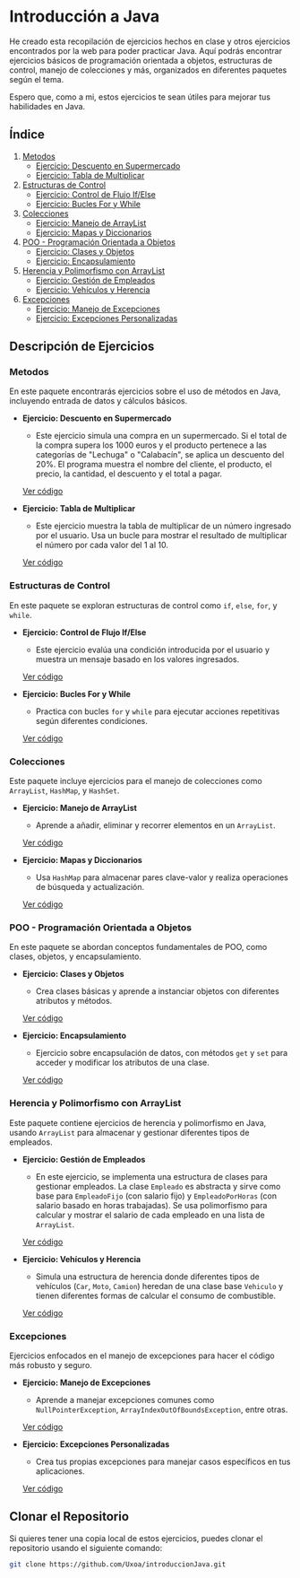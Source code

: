 # Introducción a Java

He creado esta recopilación de ejercicios hechos en clase y otros ejercicios encontrados por la web para poder practicar Java. Aquí podrás encontrar ejercicios básicos de programación orientada a objetos, estructuras de control, manejo de colecciones y más, organizados en diferentes paquetes según el tema.

Espero que, como a mi, estos ejercicios te sean útiles para mejorar tus habilidades en Java.

## Índice

1. [Metodos](#metodos)
   - [Ejercicio: Descuento en Supermercado](#ejercicio-descuento-en-supermercado)
   - [Ejercicio: Tabla de Multiplicar](#ejercicio-tabla-de-multiplicar)
2. [Estructuras de Control](#estructuras-de-control)
   - [Ejercicio: Control de Flujo If/Else](#ejercicio-control-de-flujo-ifelse)
   - [Ejercicio: Bucles For y While](#ejercicio-bucles-for-y-while)
3. [Colecciones](#colecciones)
   - [Ejercicio: Manejo de ArrayList](#ejercicio-manejo-de-arraylist)
   - [Ejercicio: Mapas y Diccionarios](#ejercicio-mapas-y-diccionarios)
4. [POO - Programación Orientada a Objetos](#poo---programación-orientada-a-objetos)
   - [Ejercicio: Clases y Objetos](#ejercicio-clases-y-objetos)
   - [Ejercicio: Encapsulamiento](#ejercicio-encapsulamiento)
5. [Herencia y Polimorfismo con ArrayList](#herencia-y-polimorfismo-con-arraylist)
   - [Ejercicio: Gestión de Empleados](#ejercicio-gestion-de-empleados)
   - [Ejercicio: Vehículos y Herencia](#ejercicio-vehículos-y-herencia)
6. [Excepciones](#excepciones)
   - [Ejercicio: Manejo de Excepciones](#ejercicio-manejo-de-excepciones)
   - [Ejercicio: Excepciones Personalizadas](#ejercicio-excepciones-personalizadas)

## Descripción de Ejercicios

### Metodos

En este paquete encontrarás ejercicios sobre el uso de métodos en Java, incluyendo entrada de datos y cálculos básicos.

- **Ejercicio: Descuento en Supermercado**
  - Este ejercicio simula una compra en un supermercado. Si el total de la compra supera los 1000 euros y el producto pertenece a las categorías de "Lechuga" o "Calabacín", se aplica un descuento del 20%. El programa muestra el nombre del cliente, el producto, el precio, la cantidad, el descuento y el total a pagar.

  [Ver código](src/main/java/org/example/metodos/DescuentoSuper.java)

- **Ejercicio: Tabla de Multiplicar**
  - Este ejercicio muestra la tabla de multiplicar de un número ingresado por el usuario. Usa un bucle para mostrar el resultado de multiplicar el número por cada valor del 1 al 10.

  [Ver código](src/main/java/org/example/metodos/TablaMultiplicar.java)

### Estructuras de Control

En este paquete se exploran estructuras de control como `if`, `else`, `for`, y `while`.

- **Ejercicio: Control de Flujo If/Else**
  - Este ejercicio evalúa una condición introducida por el usuario y muestra un mensaje basado en los valores ingresados.

  [Ver código](src/main/java/org/example/estructurasControl/IfElse.java)

- **Ejercicio: Bucles For y While**
  - Practica con bucles `for` y `while` para ejecutar acciones repetitivas según diferentes condiciones.

  [Ver código](src/main/java/org/example/estructurasControl/Bucles.java)

### Colecciones

Este paquete incluye ejercicios para el manejo de colecciones como `ArrayList`, `HashMap`, y `HashSet`.

- **Ejercicio: Manejo de ArrayList**
  - Aprende a añadir, eliminar y recorrer elementos en un `ArrayList`.

  [Ver código](src/main/java/org/example/colecciones/ManejoArrayList.java)

- **Ejercicio: Mapas y Diccionarios**
  - Usa `HashMap` para almacenar pares clave-valor y realiza operaciones de búsqueda y actualización.

  [Ver código](src/main/java/org/example/colecciones/Mapas.java)

### POO - Programación Orientada a Objetos

En este paquete se abordan conceptos fundamentales de POO, como clases, objetos, y encapsulamiento.

- **Ejercicio: Clases y Objetos**
  - Crea clases básicas y aprende a instanciar objetos con diferentes atributos y métodos.

  [Ver código](src/main/java/org/example/poo/ClasesYObjetos.java)

- **Ejercicio: Encapsulamiento**
  - Ejercicio sobre encapsulación de datos, con métodos `get` y `set` para acceder y modificar los atributos de una clase.

  [Ver código](src/main/java/org/example/poo/Encapsulamiento.java)

### Herencia y Polimorfismo con ArrayList

Este paquete contiene ejercicios de herencia y polimorfismo en Java, usando `ArrayList` para almacenar y gestionar diferentes tipos de empleados.

- **Ejercicio: Gestión de Empleados**
  - En este ejercicio, se implementa una estructura de clases para gestionar empleados. La clase `Empleado` es abstracta y sirve como base para `EmpleadoFijo` (con salario fijo) y `EmpleadoPorHoras` (con salario basado en horas trabajadas). Se usa polimorfismo para calcular y mostrar el salario de cada empleado en una lista de `ArrayList`.

  [Ver código](src/main/java/org/example/HerenciaYPoliConArrayList/Main.java)

- **Ejercicio: Vehículos y Herencia**
  - Simula una estructura de herencia donde diferentes tipos de vehículos (`Car`, `Moto`, `Camion`) heredan de una clase base `Vehiculo` y tienen diferentes formas de calcular el consumo de combustible.

  [Ver código](src/main/java/org/example/HerenciaYPoliConArrayList/Vehiculos.java)

### Excepciones

Ejercicios enfocados en el manejo de excepciones para hacer el código más robusto y seguro.

- **Ejercicio: Manejo de Excepciones**
  - Aprende a manejar excepciones comunes como `NullPointerException`, `ArrayIndexOutOfBoundsException`, entre otras.

  [Ver código](src/main/java/org/example/excepciones/ManejoExcepciones.java)

- **Ejercicio: Excepciones Personalizadas**
  - Crea tus propias excepciones para manejar casos específicos en tus aplicaciones.

  [Ver código](src/main/java/org/example/excepciones/ExcepcionesPersonalizadas.java)

## Clonar el Repositorio

Si quieres tener una copia local de estos ejercicios, puedes clonar el repositorio usando el siguiente comando:

```bash
git clone https://github.com/Uxoa/introduccionJava.git
